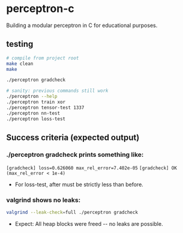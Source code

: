 # perceptron-c
Building a modular perceptron in C for educational purposes.

## testing 
```bash
# compile from project root
make clean
make

./perceptron gradcheck

# sanity: previous commands still work
./perceptron --help
./perceptron train xor
./perceptron tensor-test 1337
./perceptron nn-test
./perceptron loss-test
```

## Success criteria (expected output)

### ./perceptron gradcheck prints something like:
`[gradcheck] loss=0.626060 max_rel_error=7.402e-05`
`[gradcheck] OK (max_rel_error < 1e-4)`

- For loss-test, after must be strictly less than before.

### valgrind shows no leaks:
```bash
valgrind --leak-check=full ./perceptron gradcheck
```

- Expect: All heap blocks were freed -- no leaks are possible.